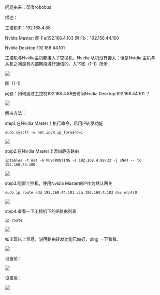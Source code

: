 

问题由来：印度robobus

描述：

工控机IP：192.168.4.88

Nvidia Master: 网卡a:192.168.4.103  网卡b：192.168.44.100

Nvidia Desktop:192.168.44.101

工控机与Nvidia主机都接入了交换机，Nvidia 从机没有接入；但是Nvidia 主机与从机之间是有内部网段进行通信的。入下图（1-1）所示：

![](https://tcs.teambition.net/storage/312zb89c757538307993e3b2e1c615a9f59b?Signature=eyJhbGciOiJIUzI1NiIsInR5cCI6IkpXVCJ9.eyJBcHBJRCI6IjU5Mzc3MGZmODM5NjMyMDAyZTAzNThmMSIsIl9hcHBJZCI6IjU5Mzc3MGZmODM5NjMyMDAyZTAzNThmMSIsIl9vcmdhbml6YXRpb25JZCI6IjU3YWFjMjdmMGViOGFlNjYxZDc3YWVjZiIsImV4cCI6MTY5NzYzMDM4NywiaWF0IjoxNjk3NjI2Nzg3LCJyZXNvdXJjZSI6Ii9zdG9yYWdlLzMxMnpiODljNzU3NTM4MzA3OTkzZTNiMmUxYzYxNWE5ZjU5YiJ9.tc4gCBR_a2Mg96cijjMMHhxQGHKhgFL1Kcq5PvV57CI&download=image.png "")

图（1-1）

问题：如何通过工控机192.168.4.88去访问Nvidia Desktop:192.168.44.101 ？

![](https://tcs.teambition.net/storage/312z1d2afe6b5b330218db53ef083cb8418d?Signature=eyJhbGciOiJIUzI1NiIsInR5cCI6IkpXVCJ9.eyJBcHBJRCI6IjU5Mzc3MGZmODM5NjMyMDAyZTAzNThmMSIsIl9hcHBJZCI6IjU5Mzc3MGZmODM5NjMyMDAyZTAzNThmMSIsIl9vcmdhbml6YXRpb25JZCI6IjU3YWFjMjdmMGViOGFlNjYxZDc3YWVjZiIsImV4cCI6MTY5NzYyOTQ0OCwiaWF0IjoxNjk3NjI1ODQ4LCJyZXNvdXJjZSI6Ii9zdG9yYWdlLzMxMnoxZDJhZmU2YjViMzMwMjE4ZGI1M2VmMDgzY2I4NDE4ZCJ9.E0f14gdbSCHhHAZBGzrfm117964QItGlZhWMMxJ1BzI&download=image.png "")

解决方法：

step1.在Nvidia Master上执行命令，启用IP转发功能

```text
sudo sysctl -w net.ipv4.ip_forward=1
```



![](https://tcs.teambition.net/storage/312z543eab9583a7c36f452c7988b7c0d677?Signature=eyJhbGciOiJIUzI1NiIsInR5cCI6IkpXVCJ9.eyJBcHBJRCI6IjU5Mzc3MGZmODM5NjMyMDAyZTAzNThmMSIsIl9hcHBJZCI6IjU5Mzc3MGZmODM5NjMyMDAyZTAzNThmMSIsIl9vcmdhbml6YXRpb25JZCI6IjU3YWFjMjdmMGViOGFlNjYxZDc3YWVjZiIsImV4cCI6MTY5NzYyOTg4NywiaWF0IjoxNjk3NjI2Mjg3LCJyZXNvdXJjZSI6Ii9zdG9yYWdlLzMxMno1NDNlYWI5NTgzYTdjMzZmNDUyYzc5ODhiN2MwZDY3NyJ9.L4VrkjvGWs0s5I8OfJ8X4p1CONnhEinbwDcy8I3FRVc&download=image.png "")



step2.在Nvidia Master上添加静态路由

```text
iptables -t nat -A POSTROUTING -s 192.168.4.88/32 -j SNAT -- to 192.168.44.100
```

![](https://tcs.teambition.net/storage/312z3f901b5177f7fb300e1915d98cc28b31?Signature=eyJhbGciOiJIUzI1NiIsInR5cCI6IkpXVCJ9.eyJBcHBJRCI6IjU5Mzc3MGZmODM5NjMyMDAyZTAzNThmMSIsIl9hcHBJZCI6IjU5Mzc3MGZmODM5NjMyMDAyZTAzNThmMSIsIl9vcmdhbml6YXRpb25JZCI6IjU3YWFjMjdmMGViOGFlNjYxZDc3YWVjZiIsImV4cCI6MTY5NzYyOTkwOSwiaWF0IjoxNjk3NjI2MzA5LCJyZXNvdXJjZSI6Ii9zdG9yYWdlLzMxMnozZjkwMWI1MTc3ZjdmYjMwMGUxOTE1ZDk4Y2MyOGIzMSJ9.ppPfJgpRgKQrWHXAOIVSsXGL62d5zmAYhIHUhrpbh4M&download=image.png "")



step3.配置工控机，使用Nvidia Master的IP作为默认网关

```text
sudo ip route add 192.168.44.101 via 192.168.4.103 dev enp4s0
```

![](https://tcs.teambition.net/storage/312z0b2d22d985b6456e99cec3e87a095de3?Signature=eyJhbGciOiJIUzI1NiIsInR5cCI6IkpXVCJ9.eyJBcHBJRCI6IjU5Mzc3MGZmODM5NjMyMDAyZTAzNThmMSIsIl9hcHBJZCI6IjU5Mzc3MGZmODM5NjMyMDAyZTAzNThmMSIsIl9vcmdhbml6YXRpb25JZCI6IjU3YWFjMjdmMGViOGFlNjYxZDc3YWVjZiIsImV4cCI6MTY5NzYzMDE2OCwiaWF0IjoxNjk3NjI2NTY4LCJyZXNvdXJjZSI6Ii9zdG9yYWdlLzMxMnowYjJkMjJkOTg1YjY0NTZlOTljZWMzZTg3YTA5NWRlMyJ9.eL_BdBUpisC8hmfkxO39sFI8_TuXFcR7b3scsbC2Mfk&download=image.png "")



step4.查看一下工控机下的IP路由列表

```text
ip route
```

![](https://tcs.teambition.net/storage/312z7bb7b0a31515923337baa9c6bb5e25ea?Signature=eyJhbGciOiJIUzI1NiIsInR5cCI6IkpXVCJ9.eyJBcHBJRCI6IjU5Mzc3MGZmODM5NjMyMDAyZTAzNThmMSIsIl9hcHBJZCI6IjU5Mzc3MGZmODM5NjMyMDAyZTAzNThmMSIsIl9vcmdhbml6YXRpb25JZCI6IjU3YWFjMjdmMGViOGFlNjYxZDc3YWVjZiIsImV4cCI6MTY5NzYzMTE2MSwiaWF0IjoxNjk3NjI3NTYxLCJyZXNvdXJjZSI6Ii9zdG9yYWdlLzMxMno3YmI3YjBhMzE1MTU5MjMzMzdiYWE5YzZiYjVlMjVlYSJ9.08yYFJos6DcnacYNCjemuUdMXHvHpiWhZy7e7W1WN4k&download=image.png "")

如出现以上信息，说明路由转发功能已做好，ping 一下看看。

![](https://tcs.teambition.net/storage/312z174abfe83f240de6a9116c1c210238ff?Signature=eyJhbGciOiJIUzI1NiIsInR5cCI6IkpXVCJ9.eyJBcHBJRCI6IjU5Mzc3MGZmODM5NjMyMDAyZTAzNThmMSIsIl9hcHBJZCI6IjU5Mzc3MGZmODM5NjMyMDAyZTAzNThmMSIsIl9vcmdhbml6YXRpb25JZCI6IjU3YWFjMjdmMGViOGFlNjYxZDc3YWVjZiIsImV4cCI6MTY5NzYzMTAxMCwiaWF0IjoxNjk3NjI3NDEwLCJyZXNvdXJjZSI6Ii9zdG9yYWdlLzMxMnoxNzRhYmZlODNmMjQwZGU2YTkxMTZjMWMyMTAyMzhmZiJ9.wvewOfmD1mekSZVbdslXyMmrZVPkCxoIZvc_rVQ2KxI&download=telegram-cloud-photo-size-5-6159097817201752436-x.jpg "")



设置前：

![](https://tcs.teambition.net/storage/312z9ec2824b3e08c5840cd4827ab5bdd717?Signature=eyJhbGciOiJIUzI1NiIsInR5cCI6IkpXVCJ9.eyJBcHBJRCI6IjU5Mzc3MGZmODM5NjMyMDAyZTAzNThmMSIsIl9hcHBJZCI6IjU5Mzc3MGZmODM5NjMyMDAyZTAzNThmMSIsIl9vcmdhbml6YXRpb25JZCI6IjU3YWFjMjdmMGViOGFlNjYxZDc3YWVjZiIsImV4cCI6MTY5NzYzMDIwNywiaWF0IjoxNjk3NjI2NjA3LCJyZXNvdXJjZSI6Ii9zdG9yYWdlLzMxMno5ZWMyODI0YjNlMDhjNTg0MGNkNDgyN2FiNWJkZDcxNyJ9.nFKTvXALR3R4upGMCg70oLXFOVLy36spn3dVp2N8Eug&download=image.png "")

设置后：

![](https://tcs.teambition.net/storage/312z47472775838e903aa34946d522734288?Signature=eyJhbGciOiJIUzI1NiIsInR5cCI6IkpXVCJ9.eyJBcHBJRCI6IjU5Mzc3MGZmODM5NjMyMDAyZTAzNThmMSIsIl9hcHBJZCI6IjU5Mzc3MGZmODM5NjMyMDAyZTAzNThmMSIsIl9vcmdhbml6YXRpb25JZCI6IjU3YWFjMjdmMGViOGFlNjYxZDc3YWVjZiIsImV4cCI6MTY5NzYzMDE4NywiaWF0IjoxNjk3NjI2NTg3LCJyZXNvdXJjZSI6Ii9zdG9yYWdlLzMxMno0NzQ3Mjc3NTgzOGU5MDNhYTM0OTQ2ZDUyMjczNDI4OCJ9.VT-cQ9CU-FNe2ZnCDVFE6WfPVpFlnaeqpU8gmFq4A68&download=image.png "")





